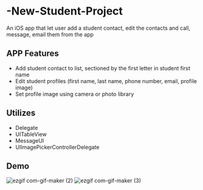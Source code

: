 # -New-Student-Project
An iOS app that let user add a student contact, edit the contacts and call, message, email them from the app

## APP Features
- Add student contact to list, sectioned by the first letter in student first name
- Edit student profiles (first name, last name, phone number, email, profile image)
- Set profile image using camera or photo library

## Utilizes
- Delegate
- UITableView
- MessageUI
- UIImagePickerControllerDelegate

## Demo

![ezgif com-gif-maker (2)](https://user-images.githubusercontent.com/38227064/95548709-aa02ed00-09d3-11eb-8961-9a011c7e9d93.gif)
![ezgif com-gif-maker (3)](https://user-images.githubusercontent.com/38227064/95548712-abccb080-09d3-11eb-994f-e0f57fa46270.gif)

